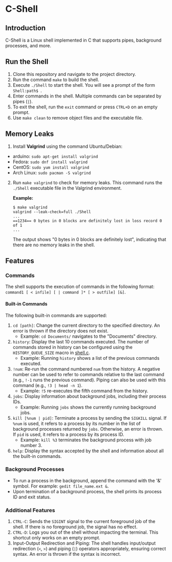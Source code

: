 # C-Shell

## Introduction

C-Shell is a Linux shell implemented in C that supports pipes, background processes, and more.

## Run the Shell

1. Clone this repository and navigate to the project directory.
2. Run the command `make` to build the shell.
3. Execute `./Shell` to start the shell. You will see a prompt of the form `Shell:path$ `.
4. Enter commands in the shell. Multiple commands can be separated by pipes (`|`).
5. To exit the shell, run the `exit` command or press `CTRL+D` on an empty prompt.
6. Use `make clean` to remove object files and the executable file.

## Memory Leaks

1. Install **Valgrind** using the command Ubuntu/Debian:
- arduino: `sudo apt-get install valgrind`
- Fedora: `sudo dnf install valgrind`
- CentOS: `sudo yum install valgrind`
- Arch Linux: `sudo pacman -S valgrind`
2. Run `make valgrind` to check for memory leaks. This command runs the `./Shell` executable file in the Valgrind environment.

    **Example:**
    ```
    $ make valgrind
    valgrind --leak-check=full ./Shell
    ...
    ==1234== 0 bytes in 0 blocks are definitely lost in loss record 0 of 1
    ...
    ```

    The output shows "0 bytes in 0 blocks are definitely lost", indicating that there are no memory leaks in the shell.

## Features

### Commands

The shell supports the execution of commands in the following format: `command1 [ < infile] [ | command ]* [ > outfile] [&]`.

#### Built-in Commands

The following built-in commands are supported:

1. `cd [path]`: Change the current directory to the specified directory. An error is thrown if the directory does not exist.
   - Example: `cd Documents/` navigates to the "Documents" directory.
2. `history`: Display the last 10 commands executed. The number of commands stored in history can be configured using the `HISTORY_QUEUE_SIZE` macro in [shell.c](shell.c).
   - Example: Running `history` shows a list of the previous commands executed.
3. `!num`: Re-run the command numbered `num` from the history. A negative number can be used to refer to commands relative to the last command (e.g., `!-1` runs the previous command). Piping can also be used with this command (e.g., `!3 | head -n 1`).
   - Example: `!5` re-executes the fifth command from the history.
4. `jobs`: Display information about background jobs, including their process IDs.
   - Example: Running `jobs` shows the currently running background jobs.
5. `kill [%num | pid]`: Terminate a process by sending the `SIGKILL` signal. If `%num` is used, it refers to a process by its number in the list of background processes returned by `jobs`. Otherwise, an error is thrown. If `pid` is used, it refers to a process by its process ID.
   - Example: `kill %3` terminates the background process with job number 3.
6. `help`: Display the syntax accepted by the shell and information about all the built-in commands.

### Background Processes

- To run a process in the background, append the command with the '&' symbol. For example: `gedit file_name.ext &`.
- Upon termination of a background process, the shell prints its process ID and exit status.

### Additional Features

1. `CTRL-C`: Sends the `SIGINT` signal to the current foreground job of the shell. If there is no foreground job, the signal has no effect.
2. `CTRL-D`: Logs you out of the shell without impacting the terminal. This shortcut only works on an empty prompt.
3. Input-Output Redirection and Piping: The shell handles input/output redirection (`<`, `>`) and piping (`|`) operators appropriately, ensuring correct syntax. An error is thrown if the syntax is incorrect.
